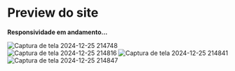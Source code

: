 # Preview do site
**Responsividade em andamento...** 

![Captura de tela 2024-12-25 214748](https://github.com/user-attachments/assets/ebc623a0-35b2-44ac-966d-02a647620fba)
![Captura de tela 2024-12-25 214816](https://github.com/user-attachments/assets/d4570917-b974-43f3-bdc0-cc6ea94948fa)
![Captura de tela 2024-12-25 214841](https://github.com/user-attachments/assets/1555c70f-49f5-4642-b3ae-72cb2ac09904)
![Captura de tela 2024-12-25 214847](https://github.com/user-attachments/assets/e0ddda1e-b21b-414f-88de-cce13ce286e2)
